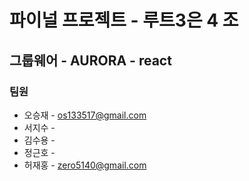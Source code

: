 # 파이널 프로젝트 - 루트3은 4 조

## 그룹웨어 - AURORA - react

### 팀원
* 오승재 - os133517@gmail.com
* 서지수 - 
* 김수용 -
* 정근호 -
* 허재홍 - zero5140@gmail.com
